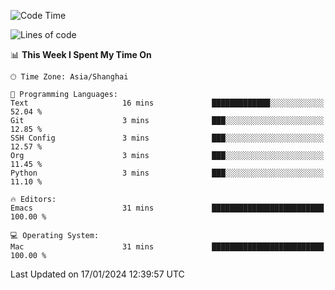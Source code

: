 <!--START_SECTION:waka-->
![Code Time](http://img.shields.io/badge/Code%20Time-1%2C768%20hrs%2038%20mins-blue)

![Lines of code](https://img.shields.io/badge/From%20Hello%20World%20I%27ve%20Written-287.0%20thousand%20lines%20of%20code-blue)

📊 **This Week I Spent My Time On** 

```text
🕑︎ Time Zone: Asia/Shanghai

💬 Programming Languages: 
Text                     16 mins             █████████████░░░░░░░░░░░░   52.04 % 
Git                      3 mins              ███░░░░░░░░░░░░░░░░░░░░░░   12.85 % 
SSH Config               3 mins              ███░░░░░░░░░░░░░░░░░░░░░░   12.57 % 
Org                      3 mins              ███░░░░░░░░░░░░░░░░░░░░░░   11.45 % 
Python                   3 mins              ███░░░░░░░░░░░░░░░░░░░░░░   11.10 % 

🔥 Editors: 
Emacs                    31 mins             █████████████████████████   100.00 % 

💻 Operating System: 
Mac                      31 mins             █████████████████████████   100.00 % 
```


 Last Updated on 17/01/2024 12:39:57 UTC
<!--END_SECTION:waka-->
